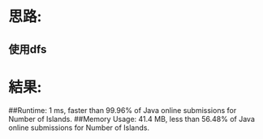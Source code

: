# 思路: 
## 使用dfs
# 結果:
##Runtime: 1 ms, faster than 99.96% of Java online submissions for Number of Islands.
##Memory Usage: 41.4 MB, less than 56.48% of Java online submissions for Number of Islands.